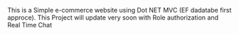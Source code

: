 This is a Simple e-commerce website using Dot NET MVC (EF dadatabe first approce).
This Project will update very soon with Role authorization and Real Time Chat 